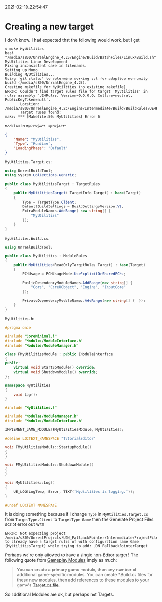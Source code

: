 2021-02-19_22:54:47

# Creating a new target

I don't know.
I had expected that the following would work, but I get 
```
$ make MyUtilities
bash "/media/s800/UnrealEngine_4.25/Engine/Build/BatchFiles/Linux/Build.sh" MyUtilities Linux Development  
Fixing inconsistent case in filenames.
Setting up Mono
Building MyUtilities...
Using 'git status' to determine working set for adaptive non-unity build (/media/s800/UnrealEngine_4.25).
Creating makefile for MyUtilities (no existing makefile)
ERROR: Couldn't find target rules file for target 'MyUtilities' in rules assembly 'UE4Rules, Version=0.0.0.0, Culture=neutral, PublicKeyToken=null'.
       Location: /media/s800/UnrealEngine_4.25/Engine/Intermediate/Build/BuildRules/UE4Rules.dll
       Target rules found:
make: *** [Makefile:50: MyUtilities] Error 6
```

`Modules` in `MyProject.uproject`:
```json
{
    "Name": "MyUtilities",
    "Type": "Runtime",
    "LoadingPhase": "Default"
}
```

`MyUtilities.Target.cs`:
```csharp
using UnrealBuildTool;
using System.Collections.Generic;

public class MyUtilitiesTarget : TargetRules
{
    public MyUtilitiesTarget( TargetInfo Target) : base(Target)
    {
        Type = TargetType.Client;
        DefaultBuildSettings = BuildSettingsVersion.V2;
        ExtraModuleNames.AddRange( new string[] {
            "MyUtilities"
        });
    }
}
```


`MyUtilities.Build.cs`:
```csharp
using UnrealBuildTool;

public class MyUtilities : ModuleRules
{
    public MyUtilities(ReadOnlyTargetRules Target) : base(Target)
    {
        PCHUsage = PCHUsageMode.UseExplicitOrSharedPCHs;

        PublicDependencyModuleNames.AddRange(new string[] {
            "Core", "CoreUObject", "Engine", "InputCore"
        });

        PrivateDependencyModuleNames.AddRange(new string[] {  });
    }
}
```

`MyUtilities.h`:
```cpp
#pragma once

#include "CoreMinimal.h"
#include "Modules/ModuleInterface.h"
#include "Modules/ModuleManager.h"

class FMyUtilitiesModule : public IModuleInterface
{
public:
    virtual void StartupModule() override;
    virtual void ShutdownModule() override;
};

namespace MyUtilities
{
    void Log();
}
```

```cpp
#include "MyUtilities.h"

#include "Modules/ModuleManager.h"
#include "Modules/ModuleInterface.h"

IMPLEMENT_GAME_MODULE(FMyUtilitiesModule, MyUtilities);

#define LOCTEXT_NAMESPACE "TutorialEditor"

void FMyUtilitiesModule::StartupModule()
{
}

void FMyUtilitiesModule::ShutdownModule()
{
}

void MyUtilities::Log()
{
    UE_LOG(LogTemp, Error, TEXT("MyUtilities is logging."));
}

#undef LOCTEXT_NAMESPACE
```


It is doing something because if I change `Type` in `MyUtilities.Target.cs` from `TargetType.Client` to `TargetType.Game` then the Generate Project Files script error out with
```
ERROR: Not expecting project /media/s800/UnrealProjects/UDN_FallbackPointer/Intermediate/ProjectFiles/UDN_FallbackPointer.mk to already have a target rules of with configuration name Game (MyUtilitiesTarget) while trying to add: UDN_FallbackPointerTarget
```

Perhaps we're only allowed to have a single non-Editor target?
The following quote from [Gameplay Modules](https://docs.unrealengine.com/en-US/ProgrammingAndScripting/GameplayArchitecture/Gameplay/index.html) imply as much:
> You can create a primary game module, then any number of additional game-specific modules.
> You can create *.Build.cs files for these new modules, then add references to these modules to your
> game's [Target.cs file](https://docs.unrealengine.com/en-US/ProductionPipelines/BuildTools/UnrealBuildTool/TargetFiles/index.html).

So additional Modules are ok, but perhaps not Targets.